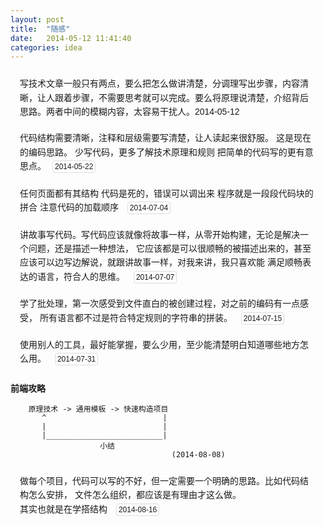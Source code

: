 ```yaml
---
layout: post
title:  "随感"
date:   2014-05-12 11:41:40
categories: idea
---
```


<style>
    .essay-time {
        border: 1px solid #ddd;
        -webkit-border-radius: 4px;
        -ms-border-radius: 4px;
        -o-border-radius: 4px;
        border-radius: 4px;
        font-size: 12px;
        padding: 2px 3px;
        margin-left: 10px;
    }
    .essay-snippet {
        padding: 10px 15px;
        font-family: '微软雅黑', sans-serif;
        line-height: 1.6em;
    }
</style>

<div class="essay-snippet">
    写技术文章一般只有两点，要么把怎么做讲清楚，分调理写出步骤，内容清晰，让人跟着步骤，不需要思考就可以完成。要么将原理说清楚，介绍背后思路。两者中间的模糊内容，太容易干扰人。<span claspan"essay-time">2014-05-12</span>
</div>


<div class="essay-snippet">
代码结构需要清晰，注释和层级需要写清楚，让人读起来很舒服。
这是现在的编码思路。
少写代码，更多了解技术原理和规则 
把简单的代码写的更有意思点。<span class="essay-time">2014-05-22</span>
</div>

<div class="essay-snippet">
任何页面都有其结构
代码是死的，错误可以调出来
程序就是一段段代码块的拼合
注意代码的加载顺序 <span class="essay-time">2014-07-04</span>
</div>

<div class="essay-snippet">
讲故事写代码。写代码应该就像将故事一样，从零开始构建，无论是解决一个问题，还是描述一种想法，
它应该都是可以很顺畅的被描述出来的，甚至应该可以边写边解说，就跟讲故事一样，对我来讲，我只喜欢能
满足顺畅表达的语言，符合人的思维。 <span class="essay-time">2014-07-07</span>
</div>

<div class="essay-snippet">
学了批处理，第一次感受到文件直白的被创建过程，对之前的编码有一点感受，
所有语言都不过是符合特定规则的字符串的拼装。 <span class="essay-time">2014-07-15</span>
</div>

<div class="essay-snippet">
使用别人的工具，最好能掌握，要么少用，至少能清楚明白知道哪些地方怎么用。 <span class="essay-time">2014-07-31</span>
</div>


**前端攻略**<br>

        原理技术 -> 通用模板 -> 快速构造项目  
           ^                          |
           |                          |
           |__________________________|
                        小结
                                        (2014-08-08)


<div class="essay-snippet">
做每个项目，代码可以写的不好，但一定需要一个明确的思路。比如代码结构怎么安排，
文件怎么组织，都应该是有理由才这么做。<br>
其实也就是在学搭结构 <span class="essay-time">2014-08-16</span>
</div>